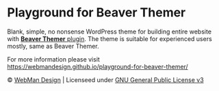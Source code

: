 # Playground for Beaver Themer

Blank, simple, no nonsense WordPress theme for building entire website with [**Beaver Themer** plugin](https://www.wpbeaverbuilder.com/beaver-themer/?fla=67). The theme is suitable for experienced users mostly, same as Beaver Themer.

For more information please visit https://webmandesign.github.io/playground-for-beaver-themer/

&copy; [WebMan Design](https://www.webmandesign.eu) | Licenseed under [GNU General Public License v3](https://www.gnu.org/licenses/gpl-3.0.html)
